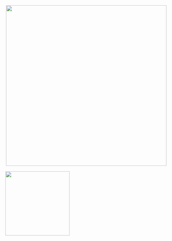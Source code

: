 <div align="center">
<a href="https://github.com/the-romantic-dev"><img src="https://shields.io/badge/Android-green?logo=android&logoColor=white" width="500"/></a>
</div>

<br/>

<div>
<a href="https://www.linkedin.com/in/yury-valentinasov-5a8898230">
  <img src="https://img.shields.io/badge/LinkedIn-blue?logo=linkedin&logoColor=white" width="200"/>
</a>
</div>



